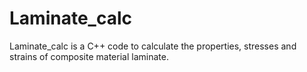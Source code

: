 # Laminate_calc

Laminate_calc is a C++ code to calculate the properties, stresses and strains of composite material laminate. 